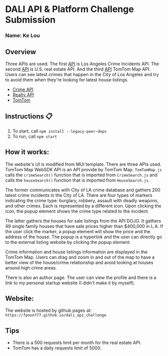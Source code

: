 # DALI API & Platform Challenge Submission

### Name: Ke Lou

## Overview
Three APIs are used. The first [API](https://data.lacity.org/Public-Safety/Crime-Data-from-2020-to-Present/2nrs-mtv8) is Los Angeles Crime Incidents API. The second [API](https://rapidapi.com/apidojo/api/realty-in-us/) is U.S. real estate API. And the third [API](https://developer.tomtom.com/maps-sdk-web-js/documentation#Maps.Marker) TomTom Map API. Users can see latest crimes that happen in the City of Los Angeles and try to avoid them when they're looking for latest house listings. 

* [Crime API](https://data.lacity.org/Public-Safety/Crime-Data-from-2020-to-Present/2nrs-mtv8)
* [Realty API](https://rapidapi.com/apidojo/api/realty-in-us/)
* [TomTom](https://developer.tomtom.com/maps-sdk-web-js/documentation#Maps.Marker)

## Instructions 📋
1. To start, call `npm install --legacy-peer-deps`
2. To run, call `npm start`

## How it works:
The website's UI is modified from MUI template. There are three APIs used. TomTom Map WebSDK API is an API provide by TomTom Map. `TomTomMap.js` calls the `crimeSearch()` function that is imported from `CrimeSearch.js` and calls the `houseSearch()` function that is imported from `HouseSearch.js`. 

The former communicates with City of LA crime database and gathers 200 latest crime incidents in the City of LA. There are four types of markers indicating the crime type: burglary, robbery, assault with deadly weapons, and other crimes. Each is represented by a different icon. Upon clicking the icon, the popup element shows the crime type related to the incident. 

The latter gathers the houses for sale listings from the API DOJO. It gathers 49 single family houses that have sale prices higher than $400,000 in L.A. If the user click the marker, a popup element will show the price and the address of the house. The popup is a hyperlink and the user can directly go to the external listing website by clicking the popup element. 

Crime information and house listings information are displayed in the TomTom Map. Users can drag and zoom in and out of the map to have a better view of the house/crime relationship and avoid looking at houses around high crime areas. 

There is also an author page. The user can view the profile and there is a link to my personal startup website (I didn't make it by myself). 

## Website:
The website is hosted by github pages at: `https://fpoon777.github.io/dali_api_challenge`

## Tips
* There is a 500 requests limit per month for the real estate API.
* TomTom has a daily requests limit of 5000.
